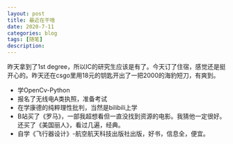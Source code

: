 ```yaml
---
layout: post
title: 最近在干啥
date: 2020-7-11
categories: blog
tags: [随笔]
description: 
---
```


昨天拿到了1st degree，所以IC的研究生应该是有了。今天订了住宿，感觉还是挺开心的。昨天还在csgo里用18元的钥匙开出了一把2000的海豹短刀，有爽到。

- 学OpenCv-Python
- 报名了无线电A类执照，准备考试
- 在学康德的纯粹理性批判，当然是bilibili上学
- B站买了《罗马》，一部我超想看但一直没找到资源的电影。我猜他一定很好。还买了《美国丽人》，看过几遍，经典。
- 自学《飞行器设计》-航空航天科技出版社出版，好书，信息全，便宜。







